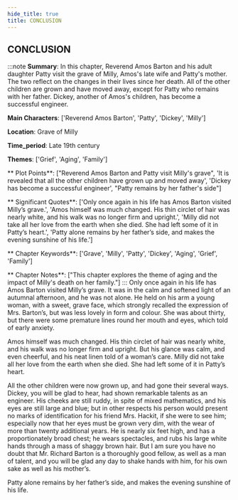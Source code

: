 ```yaml
---
hide_title: true
title: CONCLUSION
---
```

## CONCLUSION
:::note
**Summary**:
In this chapter, Reverend Amos Barton and his adult daughter Patty visit the grave of Milly, Amos's late wife and Patty's mother. The two reflect on the changes in their lives since her death. All of the other children are grown and have moved away, except for Patty who remains with her father. Dickey, another of Amos's children, has become a successful engineer.

**Main Characters**:
['Reverend Amos Barton', 'Patty', 'Dickey', 'Milly']

**Location**:
Grave of Milly

**Time_period**:
Late 19th century

**Themes**:
['Grief', 'Aging', 'Family']

** Plot Points**:
["Reverend Amos Barton and Patty visit Milly's grave", 'It is revealed that all the other children have grown up and moved away', 'Dickey has become a successful engineer', "Patty remains by her father's side"]

** Significant Quotes**:
['Only once again in his life has Amos Barton visited Milly’s grave.', 'Amos himself was much changed. His thin circlet of hair was nearly white, and his walk was no longer firm and upright.', 'Milly did not take all her love from the earth when she died. She had left some of it in Patty’s heart.', 'Patty alone remains by her father’s side, and makes the evening sunshine of his life.']

** Chapter Keywords**:
['Grave', 'Milly', 'Patty', 'Dickey', 'Aging', 'Grief', 'Family']

** Chapter Notes**:
["This chapter explores the theme of aging and the impact of Milly's death on her family."]
:::
Only once again in his life has Amos Barton visited Milly’s grave. It was in the calm and softened light of an autumnal afternoon, and he was not alone. He held on his arm a young woman, with a sweet, grave face, which strongly recalled the expression of Mrs. Barton’s, but was less lovely in form and colour. She was about thirty, but there were some premature lines round her mouth and eyes, which told of early anxiety. 

Amos himself was much changed. His thin circlet of hair was nearly white, and his walk was no longer firm and upright. But his glance was calm, and even cheerful, and his neat linen told of a woman’s care. Milly did not take all her love from the earth when she died. She had left some of it in Patty’s heart. 

All the other children were now grown up, and had gone their several ways. Dickey, you will be glad to hear, had shown remarkable talents as an engineer. His cheeks are still ruddy, in spite of mixed mathematics, and his eyes are still large and blue; but in other respects his person would present no marks of identification for his friend Mrs. Hackit, if she were to see him; especially now that her eyes must be grown very dim, with the wear of more than twenty additional years. He is nearly six feet high, and has a proportionately broad chest; he wears spectacles, and rubs his large white hands through a mass of shaggy brown hair. But I am sure you have no doubt that Mr. Richard Barton is a thoroughly good fellow, as well as a man of talent, and you will be glad any day to shake hands with him, for his own sake as well as his mother’s. 

Patty alone remains by her father’s side, and makes the evening sunshine of his life. 


